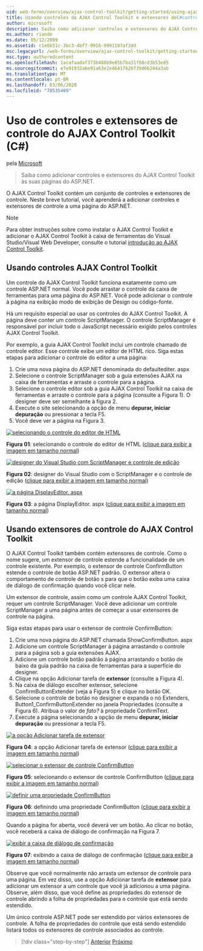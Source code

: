 ```yaml
---
uid: web-forms/overview/ajax-control-toolkit/getting-started/using-ajax-control-toolkit-controls-and-control-extenders-cs
title: Usando controles do AJAX Control Toolkit e extensores deC#controle () | Microsoft Docs
author: microsoft
description: Saiba como adicionar controles e extensores do AJAX Control Toolkit às suas páginas do ASP.NET.
ms.author: riande
ms.date: 05/12/2009
ms.assetid: c1e6b51c-3bc3-4bf7-9916-9991197af3dd
msc.legacyurl: /web-forms/overview/ajax-control-toolkit/getting-started/using-ajax-control-toolkit-controls-and-control-extenders-cs
msc.type: authoredcontent
ms.openlocfilehash: 1acafaadaf373b488b9e85b7ba31f08cd3b53e85
ms.sourcegitcommit: e7e91932a6e91a63e2e46417626f39d6b244a3ab
ms.translationtype: MT
ms.contentlocale: pt-BR
ms.lasthandoff: 03/06/2020
ms.locfileid: "78535409"
---
```

# <a name="using-ajax-control-toolkit-controls-and-control-extenders-c"></a>Uso de controles e extensores de controle do AJAX Control Toolkit (C#)

pela [Microsoft](https://github.com/microsoft)

> Saiba como adicionar controles e extensores do AJAX Control Toolkit às suas páginas do ASP.NET.

O AJAX Control Toolkit contém um conjunto de controles e extensores de controle. Neste breve tutorial, você aprenderá a adicionar controles e extensores de controle a uma página do ASP.NET.

> [!NOTE] 
> 
> Para obter instruções sobre como instalar o AJAX Control Toolkit e adicionar o AJAX Control Toolkit à caixa de ferramentas do Visual Studio/Visual Web Developer, consulte o tutorial [introdução ao AJAX Control Toolkit](get-started-with-the-ajax-control-toolkit-cs.md).

## <a name="using-ajax-control-toolkit-controls"></a>Usando controles AJAX Control Toolkit

Um controle do AJAX Control Toolkit funciona exatamente como um controle ASP.NET normal. Você pode arrastar o controle da caixa de ferramentas para uma página do ASP.NET. Você pode adicionar o controle à página na exibição modo de exibição de Design ou código-fonte.

Há um requisito especial ao usar os controles do AJAX Control Toolkit. A página deve conter um controle ScriptManager. O controle ScriptManager é responsável por incluir todo o JavaScript necessário exigido pelos controles AJAX Control Toolkit.

Por exemplo, a guia AJAX Control Toolkit inclui um controle chamado de controle editor. Esse controle exibe um editor de HTML rico. Siga estas etapas para adicionar o controle do editor a uma página:

1. Crie uma nova página do ASP.NET denominada do defaultediter. aspx
2. Selecione o controle ScriptManager sob a guia extensões AJAX na caixa de ferramentas e arraste o controle para a página.
3. Selecione o controle editor sob a guia AJAX Control Toolkit na caixa de ferramentas e arraste o controle para a página (consulte a Figura 1). O designer deve ser semelhante à figura 2.
4. Execute o site selecionando a opção de menu **depurar, iniciar depuração** ou pressionar a tecla F5.
5. Você deve ver a página na Figura 3.

[![selecionando o controle do editor de HTML](using-ajax-control-toolkit-controls-and-control-extenders-cs/_static/image1.jpg)](using-ajax-control-toolkit-controls-and-control-extenders-cs/_static/image1.png)

**Figura 01**: selecionando o controle do editor de HTML ([clique para exibir a imagem em tamanho normal](using-ajax-control-toolkit-controls-and-control-extenders-cs/_static/image2.png))

[![designer do Visual Studio com ScriptManager e controle de edição](using-ajax-control-toolkit-controls-and-control-extenders-cs/_static/image2.jpg)](using-ajax-control-toolkit-controls-and-control-extenders-cs/_static/image3.png)

**Figura 02**: designer do Visual Studio com o ScriptManager e o controle de edição ([clique para exibir a imagem em tamanho normal](using-ajax-control-toolkit-controls-and-control-extenders-cs/_static/image4.png))

[![a página DisplayEditor. aspx](using-ajax-control-toolkit-controls-and-control-extenders-cs/_static/image3.jpg)](using-ajax-control-toolkit-controls-and-control-extenders-cs/_static/image5.png)

**Figura 03**: a página DisplayEditor. aspx ([clique para exibir a imagem em tamanho normal](using-ajax-control-toolkit-controls-and-control-extenders-cs/_static/image6.png))

## <a name="using-ajax-control-toolkit-control-extenders"></a>Usando extensores de controle do AJAX Control Toolkit

O AJAX Control Toolkit também contém extensores de controle. Como o nome sugere, um extensor de controle estende a funcionalidade de um controle existente. Por exemplo, o extensor de controle ConfirmButton estende o controle de botão ASP.NET padrão. O extensor altera o comportamento de controle de botão s para que o botão exiba uma caixa de diálogo de confirmação quando você clicar nele.

Um extensor de controle, assim como um controle AJAX Control Toolkit, requer um controle ScriptManager. Você deve adicionar um controle ScriptManager a uma página antes de começar a usar extensores de controle na página.

Siga estas etapas para usar o extensor de controle ConfirmButton:

1. Crie uma nova página do ASP.NET chamada ShowConfirmButton. aspx
2. Adicione um controle ScriptManager à página arrastando o controle para a página sob a guia extensões AJAX.
3. Adicione um controle botão padrão à página arrastando o botão de baixo da guia padrão na caixa de ferramentas para a superfície do designer.
4. Clique na opção Adicionar tarefa de **extensor** (consulte a Figura 4).
5. Na caixa de diálogo escolher extensor, selecione ConfirmButtonExtender (veja a Figura 5) e clique no botão OK.
6. Selecione o controle de botão no designer e expanda o nó Extenders, Button1\_ConfirmButtonExtender no janela Propriedades (consulte a Figura 6). Atribua o valor de *fato?* à propriedade ConfirmText.
7. Execute a página selecionando a opção de menu **depurar, iniciar depuração** ou pressionar a tecla F5.

[![a opção Adicionar tarefa de extensor](using-ajax-control-toolkit-controls-and-control-extenders-cs/_static/image4.jpg)](using-ajax-control-toolkit-controls-and-control-extenders-cs/_static/image7.png)

**Figura 04**: a opção Adicionar tarefa de extensor ([clique para exibir a imagem em tamanho normal](using-ajax-control-toolkit-controls-and-control-extenders-cs/_static/image8.png))

[![selecionar o extensor de controle ConfirmButton](using-ajax-control-toolkit-controls-and-control-extenders-cs/_static/image5.jpg)](using-ajax-control-toolkit-controls-and-control-extenders-cs/_static/image9.png)

**Figura 05**: selecionando o extensor de controle ConfirmButton ([clique para exibir a imagem em tamanho normal](using-ajax-control-toolkit-controls-and-control-extenders-cs/_static/image10.png))

[![definir uma propriedade ConfirmButton](using-ajax-control-toolkit-controls-and-control-extenders-cs/_static/image6.jpg)](using-ajax-control-toolkit-controls-and-control-extenders-cs/_static/image11.png)

**Figura 06**: definindo uma propriedade ConfirmButton ([clique para exibir a imagem em tamanho normal](using-ajax-control-toolkit-controls-and-control-extenders-cs/_static/image12.png))

Quando a página for aberta, você deverá ver um botão. Ao clicar no botão, você receberá a caixa de diálogo de confirmação na Figura 7.

[![exibir a caixa de diálogo de confirmação](using-ajax-control-toolkit-controls-and-control-extenders-cs/_static/image7.jpg)](using-ajax-control-toolkit-controls-and-control-extenders-cs/_static/image13.png)

**Figura 07**: exibindo a caixa de diálogo de confirmação ([clique para exibir a imagem em tamanho normal](using-ajax-control-toolkit-controls-and-control-extenders-cs/_static/image14.png))

Observe que você normalmente não arrasta um extensor de controle para uma página. Em vez disso, use a opção Adicionar tarefa de **extensor** para adicionar um extensor a um controle que você já adicionou a uma página. Observe, além disso, que você define as propriedades do extensor de controle abrindo a folha de propriedades para o controle que está sendo estendido.

Um único controle ASP.NET pode ser estendido por vários extensores de controle. A folha de propriedades do controle que está sendo estendido listará todos os extensores de controle associados ao controle.

> [!div class="step-by-step"]
> [Anterior](get-started-with-the-ajax-control-toolkit-cs.md)
> [Próximo](creating-a-custom-ajax-control-toolkit-control-extender-cs.md)
